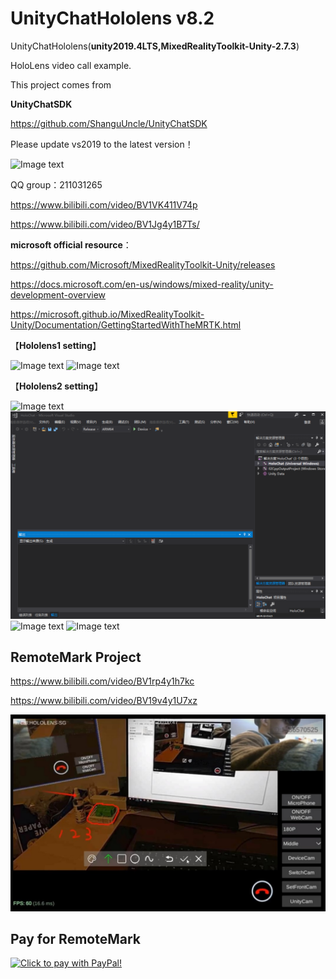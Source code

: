 # UnityChatHololens v8.2
UnityChatHololens(**unity2019.4LTS,MixedRealityToolkit-Unity-2.7.3**)

HoloLens video call example.

This project comes from

**UnityChatSDK**

https://github.com/ShanguUncle/UnityChatSDK

Please update vs2019 to the latest version！

![Image text](https://github.com/ShanguUncle/UnityChatHololens/blob/master/Screenshot/h5.png)

QQ group：211031265

https://www.bilibili.com/video/BV1VK411V74p

https://www.bilibili.com/video/BV1Jg4y1B7Ts/


**microsoft official resource**：

https://github.com/Microsoft/MixedRealityToolkit-Unity/releases

https://docs.microsoft.com/en-us/windows/mixed-reality/unity-development-overview

https://microsoft.github.io/MixedRealityToolkit-Unity/Documentation/GettingStartedWithTheMRTK.html


【**Hololens1 setting**】

![Image text](https://github.com/ShanguUncle/UnityChatHololens/blob/master/Screenshot/h2.png)
![Image text](https://github.com/ShanguUncle/UnityChatHololens/blob/master/Screenshot/h3.png)

【**Hololens2 setting**】

![Image text](https://github.com/ShanguUncle/UnityChatHololens/blob/master/Screenshot/v2.1.png)
![Image text](https://github.com/ShanguUncle/UnityChatHololens/blob/master/Screenshot/v2.2.png)
![Image text](https://github.com/ShanguUncle/UnityChatHololens/blob/master/Screenshot/untitled5.jpg)
![Image text](https://github.com/ShanguUncle/UnityChatHololens/blob/master/Screenshot/untitled6.jpg)

## RemoteMark Project

https://www.bilibili.com/video/BV1rp4y1h7kc

https://www.bilibili.com/video/BV19v4y1U7xz

![Image text](https://github.com/ShanguUncle/UnityChatHololens/blob/master/Screenshot/rm01.jpg)

## Pay for RemoteMark
<a href="https://www.paypal.com/cgi-bin/webscr?&cmd=_xclick&business=1786570525@qq.com&currency_code=USD&amount=1580&item_name=RemoteMarkProject" target="_blank"><img src="https://github.com/ShanguUncle/UnityChatSDK/blob/master/Readme/Images/SDK/pay.gif" border="0" name="submit" alt="Click to pay with PayPal!"></a>

